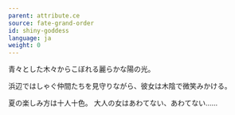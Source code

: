 ```yaml
---
parent: attribute.ce
source: fate-grand-order
id: shiny-goddess
language: ja
weight: 0
---
```


青々とした木々からこぼれる麗らかな陽の光。

浜辺ではしゃぐ仲間たちを見守りながら、彼女は木陰で微笑みかける。

夏の楽しみ方は十人十色。
大人の女はあわてない、あわてない……
